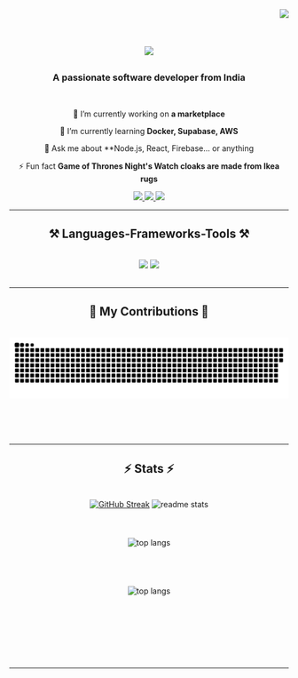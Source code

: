 <img align="right" src="https://visitor-badge.laobi.icu/badge?page_id=YuvrajHarsh04.YuvrajHarsh04" />

<br>
<div align="center">
<h1>
    <img src="http://readme-typing-svg.herokuapp.com?font=Poppins&size=50&pause=1000&color=9E8EF7&center=true&vCenter=true&random=false&width=500&height=100&lines=Hi+There!+%F0%9F%92%AB;I'm+Yuvraj+Harsh!" />
</h1>
</div>

<h3 align="center">A passionate software developer from India </h3>

<br/>

<div align="center">
 
 🔭 I’m currently working on **a marketplace**
 
 🌱 I’m currently learning **Docker, Supabase, AWS**

💬 Ask me about **Node.js, React, Firebase... or anything

⚡ Fun fact **Game of Thrones Night's Watch cloaks are made from Ikea rugs**

 </div>
 
<div align="center"> 
  <a href="mailto:musicworld4960@gmail.com">
    <img src="https://img.shields.io/badge/Gmail-333333?style=for-the-badge&logo=gmail&logoColor=red" />
  </a>
  <a href="https://www.linkedin.com/in/yuvrajharsh/" target="_blank">
    <img src="https://img.shields.io/badge/LinkedIn-0077B5?style=for-the-badge&logo=linkedin&logoColor=white" target="_blank" />
  </a>
  <a href="https://yuvrajharsha.in" target="_blank">
     <img src="https://img.shields.io/badge/Portfolio-FF5722?style=for-the-badge&logo=todoist&logoColor=white" target="_blank" /> <!-- sqlite, safari, google-chrome are other good icon options -->
  </a>
</div>

 <hr/>
 
<h2 align="center">⚒️ Languages-Frameworks-Tools ⚒️</h2>
<br/>
<div align="center">
    <img src="https://skillicons.dev/icons?i=react,bootstrap,mui,html,css,vscode,github,figma,tailwind,git,r" />
    <img src="https://skillicons.dev/icons?i=nodejs,python,javascript,mongodb,c,java,nextjs,mysql" /><br>
</div>

<br/>
<hr/>

<div align="center">
  <h2>🐍 My Contributions 🐍</h2>
  <br>
  <img alt="snake eating my contributions" src="https://raw.githubusercontent.com/YuvrajHarsh04/YuvrajHarsh04/output/github-contribution-grid-snake.svg" />
  
  <br/><br/><br/>
</div>

<hr/>

<h2 align="center">⚡ Stats ⚡</h2>
<br>
<div align=center>
  <a href="https://git.io/streak-stats"><img src="https://github-readme-streak-stats.herokuapp.com?user=YuvrajHarsh04&theme=transparent&hide_border=true" alt="GitHub Streak" /></a>
    <img width=390 src="https://github-readme-stats-salesp07.vercel.app/api?username=YuvrajHarsh04&theme=transparent&hide_border=true" alt="readme stats" />
<br>
    <br>
    <br>
    <br>
 <img width=325 align="center" src="https://github-readme-stats-salesp07.vercel.app/api/top-langs/?username=YuvrajHarsh04&hide=HTML&langs_count=8&layout=compact&theme=react&border_radius=10&size_weight=0.5&count_weight=0.5&exclude_repo=github-readme-stats" alt="top langs" />
</div>


 <br>
 <br>
 <br>
 <br>
 

<div align = "center" transition = "margin 60s"><img width= 800 align="center" src="https://github-readme-activity-graph.vercel.app/graph?username=YuvrajHarsh04&theme=dracula)](https://github.com/YuvrajHarsh04/github-readme-activity-graph)" alt="top langs" /></div> 


<br>
<br>
<br>
<br>

<br/><br/>

<hr/>

<br/>

<br/>
